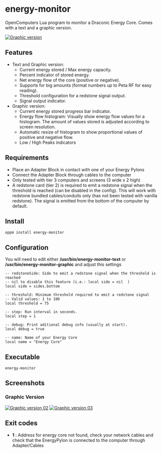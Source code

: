 # energy-monitor
OpenComputers Lua program to monitor a Draconic Energy Core. Comes with a text and
a graphic version.

[![Graphic version](https://github.com/OpenPrograms/luisau-Programs/tree/master/src/energy-monitor/screenshots/energy-monitor-01.png)](https://github.com/OpenPrograms/luisau-Programs/tree/master/src/energy-monitor/screenshots/energy-monitor-01.png)

## Features
- Text and Graphic version:
  - Current energy stored / Max energy capacity.
  - Percent indicator of stored energy.
  - Net energy flow of the core (positive or negative).
  - Supports for big amounts (format numbers up to Peta RF for easy reading).
  - Threshold configuration for a redstone signal output.
  - Signal output indicator.
- Graphic version:
  - Current energy stored progress bar indicator.
  - Energy flow histogram: Visually show energy flow values for a histogram. The amount of values stored is adjusted according to screen resolution. 
  - Automatic resize of histogram to show proportional values of positive and negative flow.
  - Low / High Peaks indicators

## Requirements
- Place an Adapter Block in contact with one of your Energy Pylons
- Connect the Adapter Block through cables to the computer
- Only tested with tier 3 computers and screens (3 wide x 2 high)
- A redstone card (tier 2) is required to emit a redstone signal when the threshold is reached (can be disabled in the config). This will work with redstone bundled cables/conduits only (has not been tested with vanilla redstone). The signal is emitted from the bottom of the computer by default.

## Install
```
oppm install energy-monitor
```

## Configuration
You will need to edit either **/usr/bin/energy-monitor-text** or **/usr/bin/energy-monitor-graphic** and adjust this settings
```
-- redstoneSide: Side to emit a redstone signal when the threshold is reached
-- nil to disable this feature (i.e.: local side = nil  )
local side = sides.bottom

-- threshold: Minimum threshold required to emit a redstone signal
-- Valid values: 1 to 100
local threshold = 75

-- step: Run interval in seconds.
local step = 1

-- debug: Print aditional debug info (usually at start).
local debug = true

-- name: Name of your Energy Core
local name = "Energy Core"
```

## Executable
```
energy-monitor
```

## Screenshots

### Graphic Version
[![Graphic version 02](https://github.com/OpenPrograms/luisau-Programs/tree/master/src/energy-monitor/screenshots/energy-monitor-02.png)](https://github.com/OpenPrograms/luisau-Programs/tree/master/src/energy-monitor/screenshots/energy-monitor-02.png)
[![Graphic version 03](https://github.com/OpenPrograms/luisau-Programs/tree/master/src/energy-monitor/screenshots/energy-monitor-03.png)](https://github.com/OpenPrograms/luisau-Programs/tree/master/src/energy-monitor/screenshots/energy-monitor-03.png)

## Exit codes
- **1** : Address for energy core not found, check your network cables and check that the EnergyPylon is connected to the computer through Adapter/Cables
